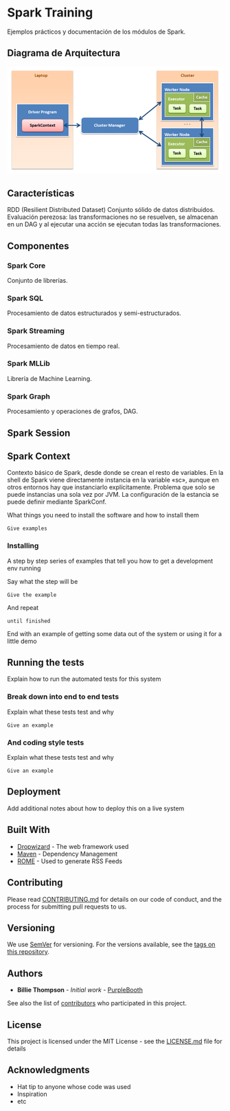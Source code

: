 # Spark Training

Ejemplos prácticos y documentación de los módulos de Spark.

## Diagrama de Arquitectura
![Image of Yaktocat](https://github.com/StefanoMazzuka/Spark_Training/blob/master/img/diagrama_arquitectura.png)


## Características

RDD (Resilient Distributed Dataset) Conjunto sólido de datos distribuidos.
Evaluación perezosa: las transformaciones no se resuelven, se almacenan en un DAG y al ejecutar una acción se ejecutan todas las transformaciones.

## Componentes
### Spark Core 
Conjunto de librerías.

### Spark SQL
Procesamiento de datos estructurados y semi-estructurados.

### Spark Streaming
Procesamiento de datos en tiempo real.

### Spark MLLib
Librería de Machine Learning.

### Spark Graph
Procesamiento y operaciones de grafos, DAG.

## Spark Session
## Spark Context
Contexto básico de Spark, desde donde se crean el resto de variables.
En la shell de Spark viene directamente instancia en la variable «sc», aunque en otros entornos hay que instanciarlo explícitamente.
Problema que solo se puede instancias una sola vez por JVM.
La configuración de la estancia se puede definir mediante SparkConf.












What things you need to install the software and how to install them

```
Give examples
```

### Installing

A step by step series of examples that tell you how to get a development env running

Say what the step will be

```
Give the example
```

And repeat

```
until finished
```

End with an example of getting some data out of the system or using it for a little demo

## Running the tests

Explain how to run the automated tests for this system

### Break down into end to end tests

Explain what these tests test and why

```
Give an example
```

### And coding style tests

Explain what these tests test and why

```
Give an example
```

## Deployment

Add additional notes about how to deploy this on a live system

## Built With

* [Dropwizard](http://www.dropwizard.io/1.0.2/docs/) - The web framework used
* [Maven](https://maven.apache.org/) - Dependency Management
* [ROME](https://rometools.github.io/rome/) - Used to generate RSS Feeds

## Contributing

Please read [CONTRIBUTING.md](https://gist.github.com/PurpleBooth/b24679402957c63ec426) for details on our code of conduct, and the process for submitting pull requests to us.

## Versioning

We use [SemVer](http://semver.org/) for versioning. For the versions available, see the [tags on this repository](https://github.com/your/project/tags). 

## Authors

* **Billie Thompson** - *Initial work* - [PurpleBooth](https://github.com/PurpleBooth)

See also the list of [contributors](https://github.com/your/project/contributors) who participated in this project.

## License

This project is licensed under the MIT License - see the [LICENSE.md](LICENSE.md) file for details

## Acknowledgments

* Hat tip to anyone whose code was used
* Inspiration
* etc
